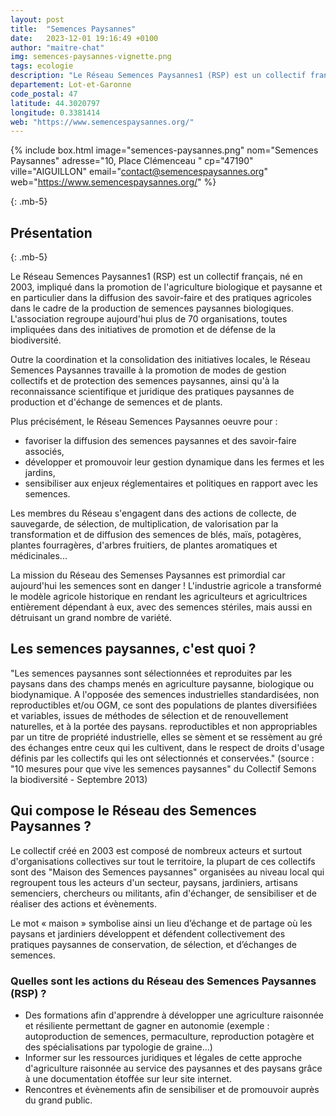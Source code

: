 ```yaml
---
layout: post
title:  "Semences Paysannes"
date:   2023-12-01 19:16:49 +0100
author: "maitre-chat"
img: semences-paysannes-vignette.png
tags: ecologie
description: "Le Réseau Semences Paysannes1 (RSP) est un collectif français, né en 2003, impliqué dans la promotion de l'agriculture biologique et paysanne et en particulier dans la diffusion des savoir-faire et des pratiques agricoles dans le cadre de la production de semences paysannes biologiques. L'association regroupe aujourd'hui plus de 70 organisations, toutes impliquées dans des initiatives de promotion et de défense de la biodiversité. Outre la coordination et la consolidation des initiatives locales, le Réseau Semences Paysannes travaille à la promotion de modes de gestion collectifs et de protection des semences paysannes, ainsi qu'à la reconnaissance scientifique et juridique des pratiques paysannes de production et d'échange de semences et de plants."
departement: Lot-et-Garonne
code_postal: 47
latitude: 44.3020797
longitude: 0.3381414
web: "https://www.semencespaysannes.org/"
---
```


{% include box.html image="semences-paysannes.png" nom="Semences Paysannes" adresse="10, Place Clémenceau " cp="47190" ville="AIGUILLON" email="contact@semencespaysannes.org" web="https://www.semencespaysannes.org/" %}

{: .mb-5}

## Présentation

{: .mb-5}

Le Réseau Semences Paysannes1 (RSP) est un collectif français, né en 2003, impliqué dans la promotion de l'agriculture biologique et paysanne et en particulier dans la diffusion des savoir-faire et des pratiques agricoles dans le cadre de la production de semences paysannes biologiques. L'association regroupe aujourd'hui plus de 70 organisations, toutes impliquées dans des initiatives de promotion et de défense de la biodiversité.

Outre la coordination et la consolidation des initiatives locales, le Réseau Semences Paysannes travaille à la promotion de modes de gestion collectifs et de protection des semences paysannes, ainsi qu'à la reconnaissance scientifique et juridique des pratiques paysannes de production et d'échange de semences et de plants.

Plus précisément, le Réseau Semences Paysannes oeuvre pour :

  -  favoriser la diffusion des semences paysannes et des savoir-faire associés,
  -  développer et promouvoir leur gestion dynamique dans les fermes et les jardins,
  -  sensibiliser aux enjeux réglementaires et politiques en rapport avec les semences.

Les membres du Réseau s'engagent dans des actions de collecte, de sauvegarde, de sélection, de multiplication, de valorisation par la transformation et de diffusion des semences de blés, maïs, potagères, plantes fourragères, d'arbres fruitiers, de plantes aromatiques et médicinales...

La mission du Réseau des Semenses Paysannes est primordial car aujourd'hui les semences sont en danger ! L'industrie agricole a transformé le modèle agricole historique en rendant les agriculteurs et agricultrices entièrement dépendant à eux, avec des semences stériles, mais aussi en détruisant un grand nombre de variété.

## Les semences paysannes, c'est quoi ?

"Les semences paysannes sont sélectionnées et reproduites par les paysans dans des champs menés en agriculture paysanne, biologique ou biodynamique. A l'opposée des semences industrielles standardisées, non reproductibles et/ou OGM, ce sont des populations de plantes diversifiées et variables, issues de méthodes de sélection et de renouvellement naturelles, et à la portée des paysans. reproductibles et non appropriables par un titre de propriété industrielle, elles se sèment et se ressèment au gré des échanges entre ceux qui les cultivent, dans le respect de droits d'usage définis par les collectifs qui les ont sélectionnés et conservées." (source : "10 mesures pour que vive les semences paysannes" du Collectif Semons la biodiversité - Septembre 2013)



## Qui compose le Réseau des Semences Paysannes ?
Le collectif créé en 2003 est composé de nombreux acteurs et surtout d'organisations collectives sur tout le territoire, la plupart de ces collectifs sont des "Maison des Semences paysannes" organisées au niveau local qui regroupent tous les acteurs d'un secteur, paysans, jardiniers, artisans semenciers, chercheurs ou militants, afin d'échanger, de sensibiliser et de réaliser des actions et évènements.

Le mot « maison » symbolise ainsi un lieu d’échange et de partage où les paysans et jardiniers développent et défendent collectivement des pratiques paysannes de conservation, de sélection, et d’échanges de semences.

### Quelles sont les actions du Réseau des Semences Paysannes (RSP) ?
- Des formations afin d'apprendre à développer une agriculture raisonnée et résiliente permettant de gagner en autonomie (exemple : autoproduction de semences, permaculture, reproduction potagère et des spécialisations par typologie de graine...)
- Informer sur les ressources juridiques et légales de cette approche d'agriculture raisonnée au service des paysannes et des paysans grâce à une documentation étoffée sur leur site internet.
- Rencontres et évènements afin de sensibiliser et de promouvoir auprès du grand public.
